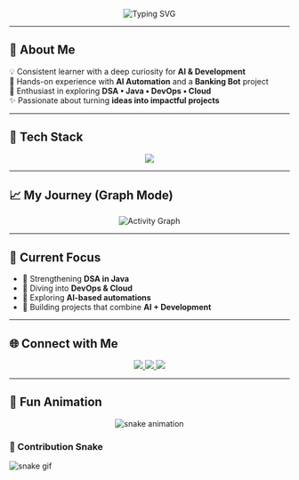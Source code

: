 <!-- Typing Banner -->
<p align="center">
  <img src="https://readme-typing-svg.herokuapp.com?font=Fira+Code&size=28&duration=3000&pause=1000&color=4EF7F3&center=true&vCenter=true&width=600&lines=Hi+👋+I'm+Satyavolu+Mythri;AI+%7C+DevOps+Explorer;Consistent+Learner+📘;Worked+on+AI+Automation+%26+Banking+Bot+🤖" alt="Typing SVG" />
</p>

---

## 🌟 About Me  
💡 Consistent learner with a deep curiosity for **AI & Development**  
🤖 Hands-on experience with **AI Automation** and a **Banking Bot** project  
🚀 Enthusiast in exploring **DSA • Java • DevOps • Cloud**  
✨ Passionate about turning **ideas into impactful projects**

---

## 🚀 Tech Stack  

<p align="center">
  <img src="https://skillicons.dev/icons?i=java,python,javascript,html,css,react,nodejs,mongodb,mysql,git,github,docker,linux,figma,vscode&perline=8" />
</p>

---

## 📈 My Journey (Graph Mode)  

<p align="center">
  <img src="https://github-readme-activity-graph.vercel.app/graph?username=satyavolu-mythri&bg_color=0f172a&color=38bdf8&line=22c55e&point=facc15&area=true&hide_border=true" alt="Activity Graph" />
</p>

---

## 🎯 Current Focus  

- 🔹 Strengthening **DSA in Java**  
- 🔹 Diving into **DevOps & Cloud**  
- 🔹 Exploring **AI-based automations**  
- 🔹 Building projects that combine **AI + Development**

---

## 🌐 Connect with Me  

<p align="center">
  <a href="https://www.linkedin.com/in/satyavolumythri/" target="_blank">
    <img src="https://img.shields.io/badge/LinkedIn-0077B5?style=for-the-badge&logo=linkedin&logoColor=white"/>
  </a>
  <a href="mailto:mythri.allur@gmail.com">
    <img src="https://img.shields.io/badge/Gmail-D14836?style=for-the-badge&logo=gmail&logoColor=white"/>
  </a>
  <a href="https://github.com/satyavolu-mythri">
    <img src="https://img.shields.io/badge/GitHub-100000?style=for-the-badge&logo=github&logoColor=white"/>
  </a>
</p>

---

## 🐍 Fun Animation  

<p align="center">
  <img src="https://raw.githubusercontent.com/satyavolu-mythri/satyavolu-mythri/snake-output/github-contribution-grid-snake.svg" alt="snake animation" />
</p>


### 🐍 Contribution Snake

![snake gif](https://github.com/satyavolu-mythri/satyavolu-mythri/blob/output/github-contribution-grid-snake.gif)

